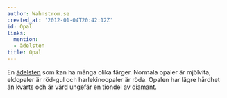 ```yaml
---
author: Wahnstrom.se
created_at: '2012-01-04T20:42:12Z'
id: Opal
links:
  mention:
  - ädelsten
title: Opal
---
```


En [ädelsten] som kan ha många olika färger. Normala opaler är mjölvita, eldopaler är röd-gul och
harlekinoopaler är röda. Opalen har lägre hårdhet än kvarts och är värd ungefär en tiondel av
diamant.

  [ädelsten]: ädelsten